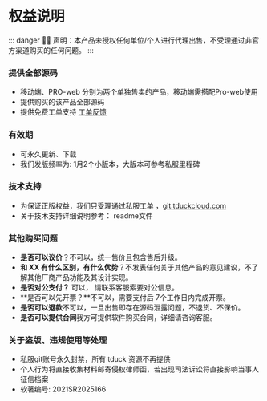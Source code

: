 # 权益说明

::: danger 💁‍♂️ 声明：本产品未授权任何单位/个人进行代理出售，不受理通过非官方渠道购买的任何问题。
:::

### 提供全部源码

- 移动端、PRO-web 分别为两个单独售卖的产品，移动端需搭配Pro-web使用
- 提供购买的该产品全部源码
- 提供免费工单支持  [工单反馈](./workOrder)
  <a name="CHEKb"></a>
### 有效期

- 可永久更新、下载
- 我们发版频率为: 1月2个小版本，大版本可参考私服里程碑
  <a name="ptqFX"></a>
### 技术支持

- 为保证正版权益，我们只受理通过私服工单 ，[git.tduckcloud.com](https://git.tduckcloud.com)
- 关于技术支持详细说明参考： readme文件
  <a name="JQl1T"></a>
### 其他购买问题

- **是否可以议价**？不可以，统一售价且包含售后升级。
- **和 XX 有什么区别，有什么优势**？不发表任何关于其他产品的意见建议，不了解其他厂商产品功能及其设计实现。
- **是否对公支付？** 可以， 请联系客服索要对公信息。
- **是否可以先开票？**不可以，需要支付后 7个工作日内完成开票。
- **是否可以退款**不可以，一旦出售即存在源码泄露问题，不退货、不保价。
- **是否可以提供合同**我方可提供软件购买合同，详细请咨询客服。
  <a name="uh2x5"></a>
### 关于盗版、违规使用等处理

- 私服git账号永久封禁，所有 tduck 资源不再提供
- 个人行为将直接收集材料邮寄侵权律师函，若出现司法诉讼将直接影响当事人征信档案
- 软著编号: 2021SR2025166
